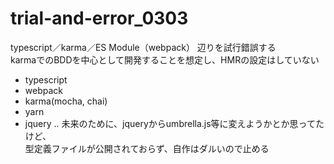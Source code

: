 # trial-and-error_0303

typescript／karma／ES Module（webpack） 辺りを試行錯誤する  
karmaでのBDDを中心として開発することを想定し、HMRの設定はしていない  
- typescript
- webpack
- karma(mocha, chai)
- yarn
- jquery
.. 未来のために、jqueryからumbrella.js等に変えようかとか思ってたけど、  
型定義ファイルが公開されておらず、自作はダルいので止める
